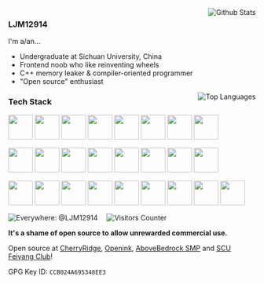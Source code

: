<img align="right" src="https://github-readme-stats-one-bice.vercel.app/api?username=ljm12914&theme=dark&show_icons=true&include_all_commits=true&count_private=true" alt="Github Stats" />

### LJM12914

I'm a/an...

- Undergraduate at Sichuan University, China
- Frontend noob who like reinventing wheels
- C++ memory leaker & compiler-oriented programmer
- "Open source" enthusiast

<img align="right" src="https://github-readme-stats-one-bice.vercel.app/api/top-langs/?username=ljm12914&layout=compact&hide=Batchfile,PHP,C&langs_count=5&theme=dark&role=OWNER,ORGANIZATION_MEMBER,COLLABORATOR" alt="Top Languages" />

### Tech Stack

<p>
<img width="50" src="https://cdn.jsdelivr.net/gh/devicons/devicon@latest/icons/javascript/javascript-original.svg" />
<img width="50" src="https://cdn.jsdelivr.net/gh/devicons/devicon@latest/icons/typescript/typescript-original.svg" />
<img width="50" src="https://cdn.jsdelivr.net/gh/devicons/devicon@latest/icons/css3/css3-original.svg" />
<img width="50" src="https://cdn.jsdelivr.net/gh/devicons/devicon@latest/icons/react/react-original.svg" />
<img width="50" src="https://cdn.jsdelivr.net/gh/devicons/devicon@latest/icons/vitejs/vitejs-original.svg" />
<img width="50" src="https://cdn.jsdelivr.net/gh/devicons/devicon@latest/icons/nextjs/nextjs-original.svg" />
<img width="50" src="https://cdn.jsdelivr.net/gh/devicons/devicon@latest/icons/antdesign/antdesign-original.svg" />
<img width="50" src="https://cdn.jsdelivr.net/gh/devicons/devicon@latest/icons/tailwindcss/tailwindcss-original.svg" />
</p>
<p>
<img width="50" src="https://cdn.jsdelivr.net/gh/devicons/devicon@latest/icons/cplusplus/cplusplus-original.svg" />
<img width="50" src="https://cdn.jsdelivr.net/gh/devicons/devicon@latest/icons/c/c-original.svg" />
<img width="50" src="https://cdn.jsdelivr.net/gh/devicons/devicon@latest/icons/csharp/csharp-original.svg" />
<img width="50" src="https://cdn.jsdelivr.net/gh/devicons/devicon@latest/icons/opengl/opengl-plain.svg" />
<img width="50" src="https://cdn.jsdelivr.net/gh/devicons/devicon@latest/icons/dot-net/dot-net-original.svg" />
<img width="50" src="https://cdn.jsdelivr.net/gh/devicons/devicon@latest/icons/qt/qt-original.svg" />
<img width="50" src="https://cdn.jsdelivr.net/gh/devicons/devicon@latest/icons/python/python-original.svg" />
<img width="50" src="https://cdn.jsdelivr.net/gh/devicons/devicon@latest/icons/php/php-original.svg" />
</p>
<p>
<img width="50" src="https://cdn.jsdelivr.net/gh/devicons/devicon@latest/icons/windows11/windows11-original.svg" />
<img width="50" src="https://cdn.jsdelivr.net/gh/devicons/devicon@latest/icons/ubuntu/ubuntu-original.svg" />
<img width="50" src="https://cdn.jsdelivr.net/gh/devicons/devicon@latest/icons/android/android-original.svg" />
<img width="50" src="https://cdn.jsdelivr.net/gh/devicons/devicon@latest/icons/chrome/chrome-original.svg" />
<img width="50" src="https://cdn.jsdelivr.net/gh/devicons/devicon@latest/icons/notion/notion-original.svg" />
<img width="50" src="https://cdn.jsdelivr.net/gh/devicons/devicon@latest/icons/vscode/vscode-original.svg" />
<img width="50" src="https://cdn.jsdelivr.net/gh/devicons/devicon@latest/icons/visualstudio/visualstudio-original.svg" />
<img width="50" src="https://cdn.jsdelivr.net/gh/devicons/devicon@latest/icons/npm/npm-original-wordmark.svg" />
<img width="50" src="https://cdn.jsdelivr.net/gh/devicons/devicon@latest/icons/cloudflare/cloudflare-original.svg" />
</p>

![Everywhere: @LJM12914](https://img.shields.io/badge/Everywhere%20@LJM12914-blue?style=flat-square)&emsp;
![Visitors Counter](https://views.whatilearened.today/views/github/ljm12914/views.svg)

**It's a shame of open source to allow unrewarded commercial use.**

Open source at [CherryRidge](https://github.com/cherryridge), [Openink](https://github.com/openink), [AboveBedrock SMP](https://github.com/abovebedrock) and [SCU Feiyang Club](https://github.com/fyscu)!

GPG Key ID: `CCB024A695348EE3`
